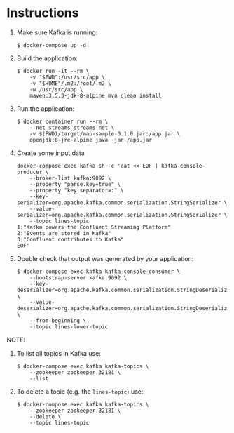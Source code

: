 # Instructions

1. Make sure Kafka is running:

    ```
    $ docker-compose up -d
    ```

2. Build the application:

    ```
    $ docker run -it --rm \
        -v "$PWD":/usr/src/app \
        -v "$HOME"/.m2:/root/.m2 \
        -w /usr/src/app \
        maven:3.5.3-jdk-8-alpine mvn clean install
    ```

3. Run the application:

    ```
    $ docker container run --rm \
        --net streams_streams-net \
        -v $(PWD)/target/map-sample-0.1.0.jar:/app.jar \
        openjdk:8-jre-alpine java -jar /app.jar
    ```

4. Create some input data

    ```
    docker-compose exec kafka sh -c 'cat << EOF | kafka-console-producer \
        --broker-list kafka:9092 \
        --property "parse.key=true" \
        --property "key.separator=:" \
        --key-serializer=org.apache.kafka.common.serialization.StringSerializer \
        --value-serializer=org.apache.kafka.common.serialization.StringSerializer \
        --topic lines-topic
    1:"Kafka powers the Confluent Streaming Platform"
    2:"Events are stored in Kafka"
    3:"Confluent contributes to Kafka"
    EOF'
    ```

5. Double check that output was generated by your application:

    ```
    $ docker-compose exec kafka kafka-console-consumer \
        --bootstrap-server kafka:9092 \
        --key-deserializer=org.apache.kafka.common.serialization.StringDeserializer \
        --value-deserializer=org.apache.kafka.common.serialization.StringDeserializer \
        --from-beginning \
        --topic lines-lower-topic
    ```

NOTE: 

1. To list all topics in Kafka use:

    ```
    $ docker-compose exec kafka kafka-topics \
        --zookeeper zookeeper:32181 \
        --list
    ```

2. To delete a topic (e.g. the `lines-topic`) use:

    ```
    $ docker-compose exec kafka kafka-topics \
        --zookeeper zookeeper:32181 \
        --delete \
        --topic lines-topic
    ```

